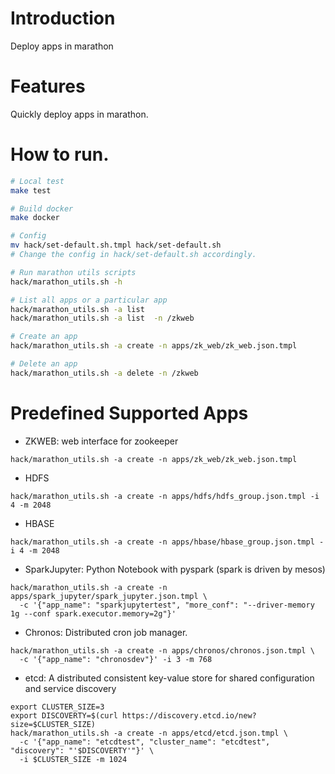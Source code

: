 # Introduction

Deploy apps in marathon

# Features

Quickly deploy apps in marathon.

# How to run.


```bash
# Local test
make test

# Build docker
make docker

# Config
mv hack/set-default.sh.tmpl hack/set-default.sh
# Change the config in hack/set-default.sh accordingly.

# Run marathon utils scripts
hack/marathon_utils.sh -h

# List all apps or a particular app
hack/marathon_utils.sh -a list 
hack/marathon_utils.sh -a list  -n /zkweb

# Create an app
hack/marathon_utils.sh -a create -n apps/zk_web/zk_web.json.tmpl

# Delete an app
hack/marathon_utils.sh -a delete -n /zkweb
```

# Predefined Supported Apps

* ZKWEB: web interface for zookeeper

```
hack/marathon_utils.sh -a create -n apps/zk_web/zk_web.json.tmpl
```


* HDFS

```
hack/marathon_utils.sh -a create -n apps/hdfs/hdfs_group.json.tmpl -i 4 -m 2048
```

* HBASE

```
hack/marathon_utils.sh -a create -n apps/hbase/hbase_group.json.tmpl -i 4 -m 2048
```

* SparkJupyter: Python Notebook with pyspark (spark is driven by mesos)

```
hack/marathon_utils.sh -a create -n apps/spark_jupyter/spark_jupyter.json.tmpl \
  -c '{"app_name": "sparkjupytertest", "more_conf": "--driver-memory 1g --conf spark.executor.memory=2g"}' 
```

* Chronos: Distributed cron job manager.

```
hack/marathon_utils.sh -a create -n apps/chronos/chronos.json.tmpl \
  -c '{"app_name": "chronosdev"}' -i 3 -m 768
```

* etcd: A distributed consistent key-value store for shared configuration and service discovery


```
export CLUSTER_SIZE=3
export DISCOVERTY=$(curl https://discovery.etcd.io/new?size=$CLUSTER_SIZE)
hack/marathon_utils.sh -a create -n apps/etcd/etcd.json.tmpl \
  -c '{"app_name": "etcdtest", "cluster_name": "etcdtest", "discovery": "'$DISCOVERTY'"}' \
  -i $CLUSTER_SIZE -m 1024
```
